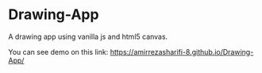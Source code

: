 # Drawing-App
A drawing app using vanilla js and html5 canvas.

You can see demo on this link:
https://amirrezasharifi-8.github.io/Drawing-App/

